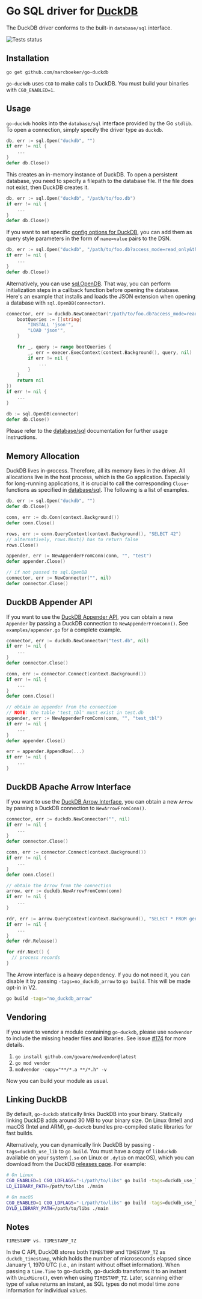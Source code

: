 # Go SQL driver for [DuckDB](https://github.com/duckdb/duckdb)

The DuckDB driver conforms to the built-in `database/sql` interface.

![Tests status](https://github.com/marcboeker/go-duckdb/actions/workflows/tests.yaml/badge.svg)

## Installation

```
go get github.com/marcboeker/go-duckdb
```

`go-duckdb` uses `CGO` to make calls to DuckDB. You must build your binaries with `CGO_ENABLED=1`.

## Usage

`go-duckdb` hooks into the `database/sql` interface provided by the Go `stdlib`. To open a connection, simply specify the driver type as `duckdb`.

```go
db, err := sql.Open("duckdb", "")
if err != nil {
    ...
}
defer db.Close()
```

This creates an in-memory instance of DuckDB. To open a persistent database, you need to specify a filepath to the database file. If
the file does not exist, then DuckDB creates it.


```go
db, err := sql.Open("duckdb", "/path/to/foo.db")
if err != nil {
	...
}
defer db.Close()
```

If you want to set specific [config options for DuckDB](https://duckdb.org/docs/sql/configuration), you can add them as query style parameters in the form of `name=value` pairs to the DSN.

```go
db, err := sql.Open("duckdb", "/path/to/foo.db?access_mode=read_only&threads=4")
if err != nil {
    ...
}
defer db.Close()
```

Alternatively, you can use [sql.OpenDB](https://cs.opensource.google/go/go/+/go1.21.6:src/database/sql/sql.go;l=781). That way, you can perform initialization steps in a callback function before opening the database.
Here's an example that installs and loads the JSON extension when opening a database with `sql.OpenDB(connector)`.

```go
connector, err := duckdb.NewConnector("/path/to/foo.db?access_mode=read_only&threads=4", func(execer driver.ExecerContext) error {
    bootQueries := []string{
        "INSTALL 'json'",
        "LOAD 'json'",
    }

    for _, query := range bootQueries {
        _, err = execer.ExecContext(context.Background(), query, nil)
        if err != nil {
            ...
        }
    }
    return nil
})
if err != nil {
    ...
}

db := sql.OpenDB(connector)
defer db.Close()
```

Please refer to the [database/sql](https://godoc.org/database/sql) documentation for further usage instructions.

## Memory Allocation

DuckDB lives in-process. Therefore, all its memory lives in the driver. All allocations live in the host process, which
is the Go application. Especially for long-running applications, it is crucial to call the corresponding `Close`-functions as specified
in [database/sql](https://godoc.org/database/sql). The following is a list of examples.
```go
db, err := sql.Open("duckdb", "")
defer db.Close()

conn, err := db.Conn(context.Background())
defer conn.Close()

rows, err := conn.QueryContext(context.Background(), "SELECT 42")
// alternatively, rows.Next() has to return false
rows.Close()

appender, err := NewAppenderFromConn(conn, "", "test")
defer appender.Close()

// if not passed to sql.OpenDB
connector, err := NewConnector("", nil)
defer connector.Close()
```

## DuckDB Appender API

If you want to use the [DuckDB Appender API](https://duckdb.org/docs/data/appender.html), you can obtain a new `Appender` by passing a DuckDB connection to `NewAppenderFromConn()`. See `examples/appender.go` for a complete example.

```go
connector, err := duckdb.NewConnector("test.db", nil)
if err != nil {
	...
}
defer connector.Close()

conn, err := connector.Connect(context.Background())
if err != nil {
	...
}
defer conn.Close()

// obtain an appender from the connection
// NOTE: the table 'test_tbl' must exist in test.db
appender, err := NewAppenderFromConn(conn, "", "test_tbl")
if err != nil {
	...
}
defer appender.Close()

err = appender.AppendRow(...)
if err != nil {
	...
}
```

## DuckDB Apache Arrow Interface

If you want to use the [DuckDB Arrow Interface](https://duckdb.org/docs/api/c/api#arrow-interface), you can obtain a new `Arrow` by passing a DuckDB connection to `NewArrowFromConn()`.

```go
connector, err := duckdb.NewConnector("", nil)
if err != nil {
	...
}
defer connector.Close()

conn, err := connector.Connect(context.Background())
if err != nil {
	...
}
defer conn.Close()

// obtain the Arrow from the connection
arrow, err := duckdb.NewArrowFromConn(conn)
if err != nil {
	...
}

rdr, err := arrow.QueryContext(context.Background(), "SELECT * FROM generate_series(1, 10)")
if err != nil {
	...
}
defer rdr.Release()

for rdr.Next() {
  // process records
}
```

The Arrow interface is a heavy dependency. If you do not need it, you can disable it by passing `-tags=no_duckdb_arrow` to `go build`. This will be made opt-in in V2.

```sh
go build -tags="no_duckdb_arrow"
```

## Vendoring

If you want to vendor a module containing `go-duckdb`, please use `modvendor` to include the missing header files and libraries.
See issue [#174](https://github.com/marcboeker/go-duckdb/issues/174#issuecomment-1979097864) for more details.

1. `go install github.com/goware/modvendor@latest`
2. `go mod vendor`
3. `modvendor -copy="**/*.a **/*.h" -v`

Now you can build your module as usual.

## Linking DuckDB

By default, `go-duckdb` statically links DuckDB into your binary. Statically linking DuckDB adds around 30 MB to your binary size. On Linux (Intel) and macOS (Intel and ARM), `go-duckdb` bundles pre-compiled static libraries for fast builds.

Alternatively, you can dynamically link DuckDB by passing `-tags=duckdb_use_lib` to `go build`. You must have a copy of `libduckdb` available on your system (`.so` on Linux or `.dylib` on macOS), which you can download from the DuckDB [releases page](https://github.com/duckdb/duckdb/releases). For example:

```sh
# On Linux
CGO_ENABLED=1 CGO_LDFLAGS="-L/path/to/libs" go build -tags=duckdb_use_lib main.go
LD_LIBRARY_PATH=/path/to/libs ./main

# On macOS
CGO_ENABLED=1 CGO_LDFLAGS="-L/path/to/libs" go build -tags=duckdb_use_lib main.go
DYLD_LIBRARY_PATH=/path/to/libs ./main
```

## Notes

`TIMESTAMP vs. TIMESTAMP_TZ`

In the C API, DuckDB stores both `TIMESTAMP` and `TIMESTAMP_TZ` as `duckdb_timestamp`, which holds the number of
microseconds elapsed since January 1, 1970 UTC (i.e., an instant without offset information). 
When passing a `time.Time` to go-duckdb, go-duckdb transforms it to an instant with `UnixMicro()`, 
even when using `TIMESTAMP_TZ`. Later, scanning either type of value returns an instant, as SQL types do not model 
time zone information for individual values.
